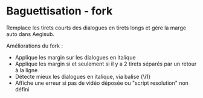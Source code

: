 # Baguettisation - fork
Remplace les tirets courts des dialogues en tirets longs et gère la marge auto dans Aegisub.

Améliorations du fork :
- Applique les margin sur les dialogues en italique
- Applique les margin si et seulement si il y a 2 tirets séparés par un retour à la ligne
- Détecte mieux les dialogues en italique, via balise {\i1}
- Affiche une erreur si pas de vidéo déposée ou "script resolution" non défini
